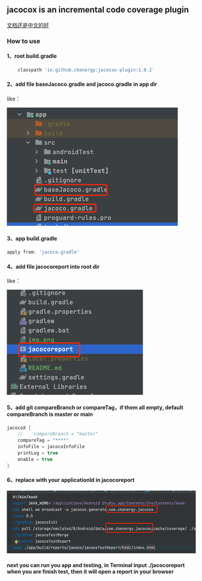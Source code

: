 ## jacocox is an incremental code coverage plugin

[文档还是中文的好](README-CN.md)

### How to use

#### 1、root build.gradle

```groovy
    classpath 'io.github.ckenergy:jacocox-plugin:1.0.2'
```
#### 2、add file **baseJacoco.gradle** and **jacoco.gradle** in app dir

like：

![img.png](img.png)

#### 3、app build.gradle
```groovy
apply from: 'jacoco.gradle'
```
#### 4、add file **jacocoreport** into root dir

like：

![img_1.png](img_1.png)

#### 5、add git **compareBranch** or **compareTag**，if them all empty, default compareBranch is master or main
```groovy
jacocoX {
    //    compareBranch = "master"
    compareTag = "****"
    infoFile = jacocoInfoFile
    printLog = true
    enable = true
}
```

#### 6、replace with your **applicationId** in **jacocoreport**

![img_2.png](img_2.png)

#### next you can run you app and testing, in Terminal input **./jacocoreport** when you are finish test, then it will open a report in your browser
